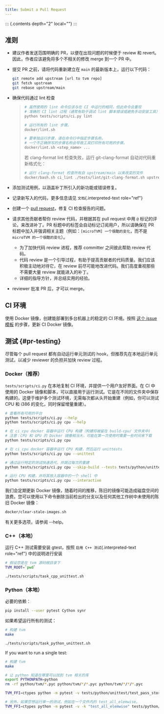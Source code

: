 ```yaml
---
title: Submit a Pull Request
---
```


::: {.contents depth="2" local=""}
:::

## 准则

-  建议作者发送范围明确的 PR，以便在出现问题的时候便于 review 和 revert。因此，作者应该避免将多个不相关的修改 merge 到一个 PR 中。
-  提交 PR 之前，请将代码重新建立在 `main` 的最新版本上，运行以下代码：

    ``` bash
    git remote add upstream [url to tvm repo]
    git fetch upstream
    git rebase upstream/main
    ```

-   确保代码通过 lint 检查

    > ``` bash
    > # 虽然使用的 lint 命令应该与在 CI 中运行的相同，但此命令会重现
    > # 准确的 CI lint 过程（通常有助于调试 lint 脚本错误或避免手动安装工具）
    > python tests/scripts/ci.py lint
    >
    > # 运行所有的 lint 步骤。
    > docker/lint.sh
    >
    > # 要单独运行步骤，请在命令行中指定步骤名称。
    > # 一个不正确拼写的步骤名称会导致工具打印所有可用的步骤。
    > docker/lint.sh <step_name> ...
    > ```
    >
    > 若 clang-format lint 检查失败，运行 git-clang-format 自动对代码重新格式化：
    >
    > ``` bash
    > # 运行 clang-format 检查所有自 upstream/main 以来改变的文件
    > docker/bash.sh ci_lint ./tests/lint/git-clang-format.sh upstream/main
    > ```

-   添加测试用例，以涵盖补丁所引入的新功能或错误修复。

-   记录新写入的代码，更多信息请见 `文档`{.interpreted-text role="ref"}

-   创建一个 [pull request](https://docs.github.com/en/pull-requests/collaborating-with-pull-requests/proposing-changes-to-your-work-with-pull-requests/creating-a-pull-request)，修复 CI 检查报告的问题。

-   请求其他贡献者帮你 review 代码，并根据其在 pull request 中用 `@` 标记的评论，来改进补丁。PR 标题中的标签会自动标记订阅用户，所以请确保在 PR 标题中加入并强调相关主题（例如：`[microTVM] 一个很酷的变化`，而不是 `microTVM 的一个很酷的变化`）。

    -   为了加快代码 review 进程，推荐 committer 之间彼此帮助 review 代码。
    -   代码 review 是一个引导过程，有助于提高贡献者的代码质量。我们应该积极主动地对待它，在 review 前尽可能地改进代码。我们高度重视那些不需要大量 review 就能进入的补丁。
    -   详细的指导方针，并总结实用的经验。

-   reviewer 批准 PR 后，才可以 merge。

## CI 环境

使用 Docker 镜像，创建能部署到多台机器上的稳定的 CI 环境。按照 [这个 issue 模板](https://github.com/apache/tvm/issues/new?assignees=&labels=&template=ci-image.md&title=%5BCI+Image%5D+) 的步骤，更新 CI Docker 镜像。

## 测试 {#pr-testing}

尽管每个 pull request 都有自动运行单元测试的 hook，但推荐先在本地运行单元测试，以减少 reviewer 的负担并加快 review 过程。

### Docker（推荐）

`tests/scripts/ci.py` 在本地复制 CI 环境，并提供一个用户友好界面。在 CI 中使用的 Docker 镜像和脚本，可以直接用于运行测试。它是在不同的文件夹中保存构建的，这便于维护多个测试环境，无需每次都从头开始重建（例如，你可以测试 CPU 和 i386 的变化，同时保留增量重建）。

``` bash
# 查看所有可用的平台
python tests/scripts/ci.py --help
python tests/scripts/ci.py cpu --help

# 在 ci_cpu docker 容器中运行 CPU 构建（构建将被留在 build-cpu/ 文件夹中)
# 注意：CPU 和 GPU 的 Docker 镜像相当大，可能在第一次使用时需要一些时间来下载
python tests/scripts/ci.py cpu

# 在 ci_cpu docker 容器中运行 CPU 构建，然后运行 unittests
python tests/scripts/ci.py cpu --unittest

# 通过运行特定的测试快速迭代，并跳过每次的重建
python tests/scripts/ci.py cpu --skip-build --tests tests/python/unittest/test_tir_transform_inject_rolling_buffer.py::test_upscale

# 运行 CPU 构建，并将其放入容器中的一个 shell 中
python tests/scripts/ci.py cpu --interactive
```

我们会定期更新 Docker 镜像，随着时间的推移，陈旧的镜像可能造成磁盘空间的浪费。您可以使用以下命令删除当前检出的分支以及任何其他工作树中未使用的陈旧 Docker 镜像：

``` bash
docker/clear-stale-images.sh
```

有关更多选项，请参阅 --help。

### C++（本地）

运行 C++ 测试需要安装 gtest，按照 `启用 C++ 测试`{.interpreted-text
role="ref"} 中的说明进行安装

``` bash
# 假设您是在 tvm 源码根目录下
TVM_ROOT=`pwd`

./tests/scripts/task_cpp_unittest.sh
```

### Python（本地）

必要的依赖：

``` bash
pip install --user pytest Cython synr
```

如果希望运行所有的测试：

``` bash
# 构建 tvm
make

./tests/scripts/task_python_unittest.sh
```

If you want to run a single test:

``` bash
# 构建 tvm
make

# 让 python 知道在哪里可以找到 tvm 相关的库
export PYTHONPATH=python
rm -rf python/tvm/*.pyc python/tvm/*/*.pyc python/tvm/*/*/*.pyc

TVM_FFI=ctypes python -m pytest -v tests/python/unittest/test_pass_storage_rewrite.py

# 另外，如果您想运行单一的测试，例如在一个文件内的 test_all_elemwise。
TVM_FFI=ctypes python -m pytest -v -k "test_all_elemwise" tests/python/frontend/tflite/test_forward.py
```
